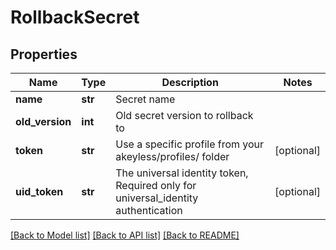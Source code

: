 # RollbackSecret

## Properties
Name | Type | Description | Notes
------------ | ------------- | ------------- | -------------
**name** | **str** | Secret name | 
**old_version** | **int** | Old secret version to rollback to | 
**token** | **str** | Use a specific profile from your akeyless/profiles/ folder | [optional] 
**uid_token** | **str** | The universal identity token, Required only for universal_identity authentication | [optional] 

[[Back to Model list]](../README.md#documentation-for-models) [[Back to API list]](../README.md#documentation-for-api-endpoints) [[Back to README]](../README.md)


